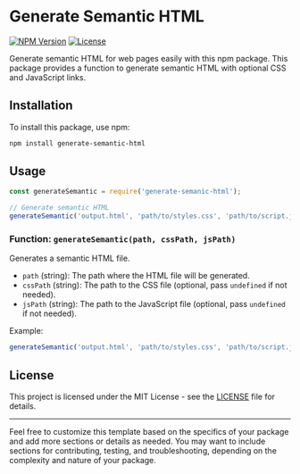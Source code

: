 # Generate Semantic HTML

[![NPM Version](https://img.shields.io/npm/v/generate-semanic-html.svg)](https://www.npmjs.com/package/generate-semanic-html)
[![License](https://img.shields.io/badge/license-MIT-blue.svg)](https://github.com/your-username/your-package-name/blob/main/LICENSE)

Generate semantic HTML for web pages easily with this npm package. This package provides a function to generate semantic HTML with optional CSS and JavaScript links.

## Installation

To install this package, use npm:

```bash
npm install generate-semantic-html
```

## Usage

```javascript
const generateSemantic = require('generate-semanic-html');

// Generate semantic HTML
generateSemantic('output.html', 'path/to/styles.css', 'path/to/script.js');
```

### Function: `generateSemantic(path, cssPath, jsPath)`

Generates a semantic HTML file.

- `path` (string): The path where the HTML file will be generated.
- `cssPath` (string): The path to the CSS file (optional, pass `undefined` if not needed).
- `jsPath` (string): The path to the JavaScript file (optional, pass `undefined` if not needed).

Example:

```javascript
generateSemantic('output.html', 'path/to/styles.css', 'path/to/script.js');
```

## License

This project is licensed under the MIT License - see the [LICENSE](LICENSE) file for details.

---

Feel free to customize this template based on the specifics of your package and add more sections or details as needed. You may want to include sections for contributing, testing, and troubleshooting, depending on the complexity and nature of your package.

